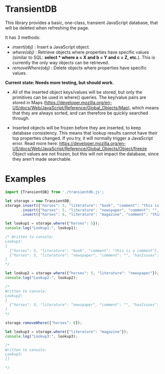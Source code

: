 # TransientDB

This library provides a basic, one-class, transient JavaScript database, that will be deleted when refreshing the page.

It has 3 methods:
* *insert(obj)* : Insert a JavaScript object.
* *where(obj)* : Retrieve objects where properties have specific values (similar to SQL: **select * where a = X and b = Y and c = Z, etc.**). This is currently the only way objects can be retrieved.
* *removeWhere(obj)* : Delete objects where properties have specific values.

**Current state: Needs more testing, but should work.**

- All of the inserted object keys/values will be stored, but only the primitives can be used in where() queries. The key/value pairs are stored in Maps (https://developer.mozilla.org/en-US/docs/Web/JavaScript/Reference/Global_Objects/Map), which means that they are always sorted, and can therefore be quickly searched through.

- Inserted objects will be frozen before they are inserted, to keep database consistency. This means that lookup results cannot have their top properties changed. If you try, it will normally trigger a JavaScript error. Read more here: https://developer.mozilla.org/en-US/docs/Web/JavaScript/Reference/Global_Objects/Object/freeze
<br>Object values are not frozen, but this will not impact the database, since they aren't made searchable.

# Examples

```js
import {TransientDB} from './transientdb.js';

let storage = new TransientDB;
storage.insert({"horses": 5, "literature": "book", "comment": "this is a comment"})
       .insert({"horses": 5, "literature": "newspaper", "comment": "", "hasIssues": false})
       .insert({"horses": 6, "literature": "magazine", "comment": "this is also a comment"});

let lookup1 = storage.where({"horses": 5});
console.log("Lookup1:", lookup1);

/* Written to console:
Lookup1:
[
  {"horses": 5, "literature": "book", "comment": "this is a comment"},
  {"horses": 5, "literature": "newspaper", "comment": "", "hasIssues": false}
]
*/

let lookup2 = storage.where({"horses": 5, "literature": "newspaper"});
console.log("Lookup2:", lookup2);

/*
Written to console:
Lookup2:
[
  {"horses": 5, "literature": "newspaper", "comment": "", "hasIssues": false}
]
*/

storage.removeWhere({"horses": 6});

let lookup3 = storage.where({"literature": "magazine"});
console.log("Lookup3:", lookup3);

/*
Written to console:
Lookup3:
[]

*/

```

